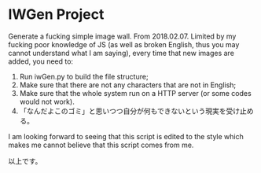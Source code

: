 # IWGen Project
Generate a fucking simple image wall. From 2018.02.07.
Limited by my fucking poor knowledge of JS (as well as broken English, thus you may cannot understand what I am saying), every time that new images are added, you need to:
1. Run iwGen.py to build the file structure;
2. Make sure that there are not any characters that are not in English;
3. Make sure that the whole system run on a HTTP server (or some codes would not work).
4. 「なんだよこのゴミ」と思いつつ自分が何もできないという現実を受け止める。

I am looking forward to seeing that this script is edited to the style which makes me cannot believe that this script comes from me.

以上です。
